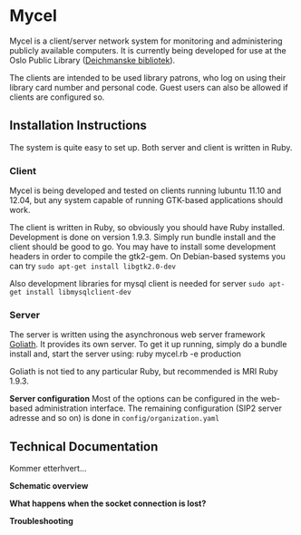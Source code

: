 # Mycel
Mycel is a client/server network system for monitoring and administering publicly available computers. It is currently being developed for use at the Oslo Public Library ([Deichmanske bibliotek]).

The clients are intended to be used library patrons, who log on using their library card number and personal code. Guest users can also be allowed if clients are configured so.


## Installation Instructions
The system is quite easy to set up. Both server and client is written in Ruby.

### Client
Mycel is being developed and tested on clients running lubuntu 11.10 and 12.04, but any system capable of running GTK-based applications should work.

The client is written in Ruby, so obviously you should have Ruby installed. Development is done on version 1.9.3. Simply run bundle install and the client should be good to go. You may have to install some development headers in order to compile the gtk2-gem. On Debian-based systems you can try
  ```sudo apt-get install libgtk2.0-dev```

Also development libraries for mysql client is needed for server
  ```sudo apt-get install libmysqlclient-dev```
    
### Server
The server is written using the asynchronous web server framework [Goliath]. It provides its own server. To get it up running, simply do a bundle install and, start the server using:
    ruby mycel.rb -e production

Goliath is not tied to any particular Ruby, but recommended is MRI Ruby 1.9.3.

**Server configuration**
Most of the options can be configured in the web-based administration interface. The remaining configuration (SIP2 server adresse and so on) is done in `config/organization.yaml`

## Technical Documentation
Kommer etterhvert...

**Schematic overview**

**What happens when the socket connection is lost?**

**Troubleshooting**


  [Deichmanske bibliotek]: http://deichman.no
  [Goliath]: https://github.com/postrank-labs/goliath/
  
    
